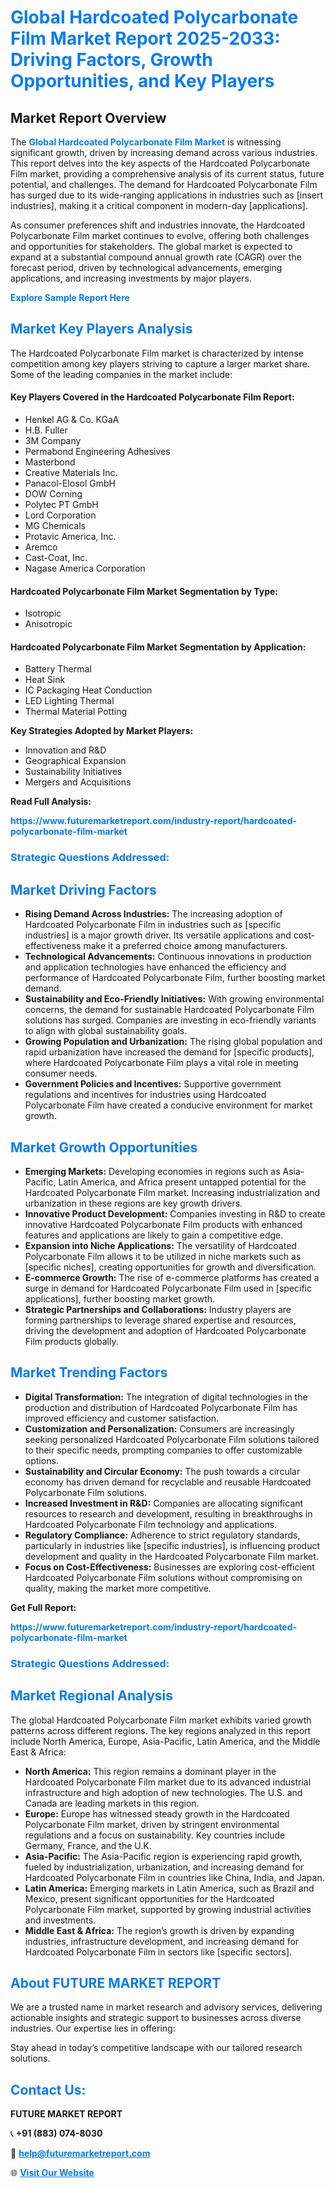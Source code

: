 <h1 style="color: #007BFF;">Global Hardcoated Polycarbonate Film Market Report 2025-2033: Driving Factors, Growth Opportunities, and Key Players</h1>

<section id="overview">
<h2>Market Report Overview</h2>
<p>The <a href="https://www.futuremarketreport.com/industry-report/hardcoated-polycarbonate-film-market" style="color: #007BFF; text-decoration: none;"><strong>Global Hardcoated Polycarbonate Film Market</strong></a> is witnessing significant growth, driven by increasing demand across various industries. This report delves into the key aspects of the Hardcoated Polycarbonate Film market, providing a comprehensive analysis of its current status, future potential, and challenges. The demand for Hardcoated Polycarbonate Film has surged due to its wide-ranging applications in industries such as [insert industries], making it a critical component in modern-day [applications].</p>
<p>As consumer preferences shift and industries innovate, the Hardcoated Polycarbonate Film market continues to evolve, offering both challenges and opportunities for stakeholders. The global market is expected to expand at a substantial compound annual growth rate (CAGR) over the forecast period, driven by technological advancements, emerging applications, and increasing investments by major players.</p>
</section>

<section id="overview">
<p><a href="https://www.futuremarketreport.com/request-sample/reportId=35817" style="color: #007BFF; text-decoration: none;"><strong>Explore Sample Report Here</strong></a></p>
</section>

<section id="key-players">
<h2 style="color: #007BFF;">Market Key Players Analysis</h2>
<p>The Hardcoated Polycarbonate Film market is characterized by intense competition among key players striving to capture a larger market share. Some of the leading companies in the market include:</p>
<h4>Key Players Covered in the Hardcoated Polycarbonate Film Report:</h4>
<ul><li>Henkel AG &amp; Co. KGaA</li><li>H.B. Fuller</li><li>3M Company</li><li>Permabond Engineering Adhesives</li><li>Masterbond</li><li>Creative Materials Inc.</li><li>Panacol-Elosol GmbH</li><li>DOW Corning</li><li>Polytec PT GmbH</li><li>Lord Corporation</li><li>MG Chemicals</li><li>Protavic America, Inc.</li><li>Aremco</li><li>Cast-Coat, Inc.</li><li>Nagase America Corporation</li></ul>
<h4>Hardcoated Polycarbonate Film Market Segmentation by Type:</h4>
<ul><li>Isotropic</li><li>Anisotropic</li></ul>

<h4>Hardcoated Polycarbonate Film Market Segmentation by Application:</h4>
<ul><li>Battery Thermal</li><li>Heat Sink</li><li>IC Packaging Heat Conduction</li><li>LED Lighting Thermal</li><li>Thermal Material Potting</li></ul>
<p><strong>Key Strategies Adopted by Market Players:</strong></p>
<ul>
<li>Innovation and R&D</li>
<li>Geographical Expansion</li>
<li>Sustainability Initiatives</li>
<li>Mergers and Acquisitions</li>
</ul>
</section>

<section>
<p><strong>Read Full Analysis: </strong></p><a href="https://www.futuremarketreport.com/industry-report/hardcoated-polycarbonate-film-market" style="color: #007BFF; text-decoration: none;"><strong>https://www.futuremarketreport.com/industry-report/hardcoated-polycarbonate-film-market</strong></a>
<h3 style="color: #007BFF;">Strategic Questions Addressed:</h3>
</section>

<section id="driving-factors">
<h2 style="color: #007BFF;">Market Driving Factors</h2>
<ul>
<li><strong>Rising Demand Across Industries:</strong> The increasing adoption of Hardcoated Polycarbonate Film in industries such as [specific industries] is a major growth driver. Its versatile applications and cost-effectiveness make it a preferred choice among manufacturers.</li>
<li><strong>Technological Advancements:</strong> Continuous innovations in production and application technologies have enhanced the efficiency and performance of Hardcoated Polycarbonate Film, further boosting market demand.</li>
<li><strong>Sustainability and Eco-Friendly Initiatives:</strong> With growing environmental concerns, the demand for sustainable Hardcoated Polycarbonate Film solutions has surged. Companies are investing in eco-friendly variants to align with global sustainability goals.</li>
<li><strong>Growing Population and Urbanization:</strong> The rising global population and rapid urbanization have increased the demand for [specific products], where Hardcoated Polycarbonate Film plays a vital role in meeting consumer needs.</li>
<li><strong>Government Policies and Incentives:</strong> Supportive government regulations and incentives for industries using Hardcoated Polycarbonate Film have created a conducive environment for market growth.</li>
</ul>
</section>

<section id="growth-opportunities">
<h2 style="color: #007BFF;">Market Growth Opportunities</h2>
<ul>
<li><strong>Emerging Markets:</strong> Developing economies in regions such as Asia-Pacific, Latin America, and Africa present untapped potential for the Hardcoated Polycarbonate Film market. Increasing industrialization and urbanization in these regions are key growth drivers.</li>
<li><strong>Innovative Product Development:</strong> Companies investing in R&D to create innovative Hardcoated Polycarbonate Film products with enhanced features and applications are likely to gain a competitive edge.</li>
<li><strong>Expansion into Niche Applications:</strong> The versatility of Hardcoated Polycarbonate Film allows it to be utilized in niche markets such as [specific niches], creating opportunities for growth and diversification.</li>
<li><strong>E-commerce Growth:</strong> The rise of e-commerce platforms has created a surge in demand for Hardcoated Polycarbonate Film used in [specific applications], further boosting market growth.</li>
<li><strong>Strategic Partnerships and Collaborations:</strong> Industry players are forming partnerships to leverage shared expertise and resources, driving the development and adoption of Hardcoated Polycarbonate Film products globally.</li>
</ul>
</section>

<section id="trending-factors">
<h2 style="color: #007BFF;">Market Trending Factors</h2>
<ul>
<li><strong>Digital Transformation:</strong> The integration of digital technologies in the production and distribution of Hardcoated Polycarbonate Film has improved efficiency and customer satisfaction.</li>
<li><strong>Customization and Personalization:</strong> Consumers are increasingly seeking personalized Hardcoated Polycarbonate Film solutions tailored to their specific needs, prompting companies to offer customizable options.</li>
<li><strong>Sustainability and Circular Economy:</strong> The push towards a circular economy has driven demand for recyclable and reusable Hardcoated Polycarbonate Film solutions.</li>
<li><strong>Increased Investment in R&D:</strong> Companies are allocating significant resources to research and development, resulting in breakthroughs in Hardcoated Polycarbonate Film technology and applications.</li>
<li><strong>Regulatory Compliance:</strong> Adherence to strict regulatory standards, particularly in industries like [specific industries], is influencing product development and quality in the Hardcoated Polycarbonate Film market.</li>
<li><strong>Focus on Cost-Effectiveness:</strong> Businesses are exploring cost-efficient Hardcoated Polycarbonate Film solutions without compromising on quality, making the market more competitive.</li>
</ul>
</section>

<section>
<p><strong>Get Full Report: </strong></p><a href="https://www.futuremarketreport.com/industry-report/hardcoated-polycarbonate-film-market" style="color: #007BFF; text-decoration: none;"><strong>https://www.futuremarketreport.com/industry-report/hardcoated-polycarbonate-film-market</strong></a>
<h3 style="color: #007BFF;">Strategic Questions Addressed:</h3>
</section>


<section id="regional-analysis">
<h2 style="color: #007BFF;">Market Regional Analysis</h2>
<p>The global Hardcoated Polycarbonate Film market exhibits varied growth patterns across different regions. The key regions analyzed in this report include North America, Europe, Asia-Pacific, Latin America, and the Middle East & Africa:</p>
<ul>
<li><strong>North America:</strong> This region remains a dominant player in the Hardcoated Polycarbonate Film market due to its advanced industrial infrastructure and high adoption of new technologies. The U.S. and Canada are leading markets in this region.</li>
<li><strong>Europe:</strong> Europe has witnessed steady growth in the Hardcoated Polycarbonate Film market, driven by stringent environmental regulations and a focus on sustainability. Key countries include Germany, France, and the U.K.</li>
<li><strong>Asia-Pacific:</strong> The Asia-Pacific region is experiencing rapid growth, fueled by industrialization, urbanization, and increasing demand for Hardcoated Polycarbonate Film in countries like China, India, and Japan.</li>
<li><strong>Latin America:</strong> Emerging markets in Latin America, such as Brazil and Mexico, present significant opportunities for the Hardcoated Polycarbonate Film market, supported by growing industrial activities and investments.</li>
<li><strong>Middle East & Africa:</strong> The region’s growth is driven by expanding industries, infrastructure development, and increasing demand for Hardcoated Polycarbonate Film in sectors like [specific sectors].</li>
</ul>
</section>

<footer>
<h2 style="color: #007BFF;">About FUTURE MARKET REPORT</h2>
<p>We are a trusted name in market research and advisory services, delivering actionable insights and strategic support to businesses across diverse industries. Our expertise lies in offering:</p>

<p>Stay ahead in today’s competitive landscape with our tailored research solutions.</p>

<h2 style="color: #007BFF;">Contact Us:</h2>
<p><strong>FUTURE MARKET REPORT</strong></p>
<p>📞 <strong>+91 (883) 074-8030</strong></p>
<p>📧 <strong><a href="mailto:help@futuremarketreport.com" style="color: #007BFF;">help@futuremarketreport.com</a></strong></p>
<p>🌐 <strong><a href="https://www.futuremarketreport.com/" style="color: #007BFF;">Visit Our Website</a></strong></p>
</footer>